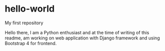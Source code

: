 # hello-world
My first repository 

Hello there, I am a Python enthusiast and at the time of writing of this readme, am working on web application with Django framework and using Bootstrap 4 for frontend.
